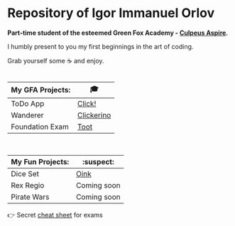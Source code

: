 # Repository of Igor Immanuel Orlov
<strong>Part-time student of the esteemed Green Fox Academy - [Culpeus Aspire](https://github.com/green-fox-academy/aspire-syllabus).</strong>

I humbly present to you my first beginnings in the art of coding.

Grab yourself some :coffee: and enjoy.
<br/><br/>

| My GFA Projects:  | :mortar_board: |
|------------|----|
| ToDo App |[Click!](https://github.com/Leviathan-X/todo-app)|
| Wanderer |[Clickerino](https://github.com/Leviathan-X/wanderer-cs)|
| Foundation Exam| [Toot](https://github.com/green-fox-academy/Leviathan-X/blob/master/Misc/_imgMisc/success.jpg) |

<br/>

| My Fun Projects:  | :suspect: |
|------------|----|
| Dice Set  | [Oink](https://github.com/green-fox-academy/Leviathan-X/tree/master/Misc/DiceSet)  |
| Rex Regio | Coming soon |
| Pirate Wars | Coming soon |

:point_right: Secret [cheat sheet](https://youtu.be/dQw4w9WgXcQ) for exams
